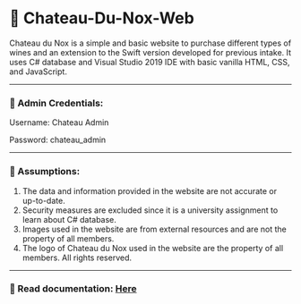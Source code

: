 # 🥃 Chateau-Du-Nox-Web

Chateau du Nox is a simple and basic website to purchase different types of wines and an extension to the Swift version developed for previous intake. It uses C# database and Visual Studio 2019 IDE with basic vanilla HTML, CSS, and JavaScript.

<hr/>

### 🔐 Admin Credentials:
Username: Chateau Admin

Password: chateau_admin

<hr/>

### 📌 Assumptions:
1. The data and information provided in the website are not accurate or up-to-date.
2. Security measures are excluded since it is a university assignment to learn about C# database.
3. Images used in the website are from external resources and are not the property of all members.
4. The logo of Chateau du Nox used in the website are the property of all members. All rights reserved.

<hr />

### 📂 Read documentation: [Here]()

